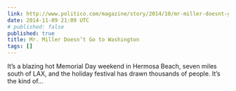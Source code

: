 ```yaml
---
link: http://www.politico.com/magazine/story/2014/10/mr-miller-doesnt-go-to-washington-112173.html
date: 2014-11-09 21:09 UTC
# published: false
published: true
title: Mr. Miller Doesn’t Go to Washington
tags: []
---
```


It’s a blazing hot Memorial Day weekend in Hermosa Beach, seven miles south of LAX, and the holiday festival has drawn thousands of people. It’s the kind of…

